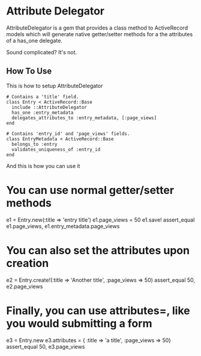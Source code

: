 # Attribute Delegator

AttributeDelegator is a gem that provides a class method to ActiveRecord
models which will generate native getter/setter methods for a the attributes of
a has_one delegate.

Sound complicated? It's not.

## How To Use

This is how to setup AttributeDelegator

    # Contains a 'title' field.
    class Entry < ActiveRecord::Base
      include ::AttributeDelegator
      has_one :entry_metadata
      delegates_attributes_to :entry_metadata, [:page_views]
    end

    # Contains 'entry_id' and 'page_views' fields.
    class EntryMetadata < ActiveRecord::Base
      belongs_to :entry
      validates_uniqueness_of :entry_id
    end

And this is how you can use it

  # You can use normal getter/setter methods
  e1 = Entry.new(:title => 'entry title')
  e1.page_views = 50
  e1.save!
  assert_equal e1.page_views, e1.entry_metadata.page_views

  # You can also set the attributes upon creation
  e2 = Entry.create!(:title => 'Another title', :page_views => 50)
  assert_equal 50, e2.page_views

  # Finally, you can use attributes=, like you would submitting a form
  e3 = Entry.new
  e3.attributes = { :title => 'a title', :page_views => 50}
  assert_equal 50, e3.page_views
